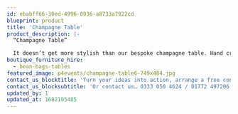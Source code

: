 ```yaml
---
id: ebabff66-30ed-4996-8936-a8733a7922cd
blueprint: product
title: 'Champagne Table'
product_description: |-
  “Champagne Table”

  It doesn’t get more stylish than our bespoke champagne table. Hand crafted to nestle perfectly alongside our booths.
boutique_furniture_hire:
  - bean-bags-tables
featured_image: p4events/champagne-table6-749x484.jpg
contact_us_blocktitle: 'Turn your ideas into action, arrange a free consultation'
contact_us_blocksubtitle: 'Or contact us… 0333 050 4624 / 01772 497206 or email us: info@p4events.co.uk'
updated_by: 1
updated_at: 1682195485
---
```


